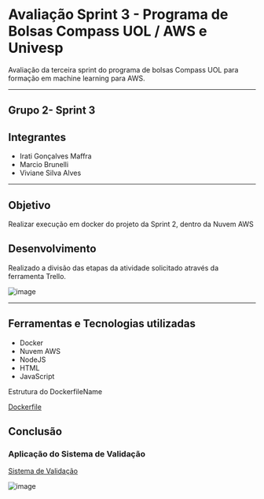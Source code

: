 # Avaliação Sprint 3 - Programa de Bolsas Compass UOL / AWS e Univesp

Avaliação da terceira sprint do programa de bolsas Compass UOL para formação em machine learning para AWS.

***
## Grupo  2- Sprint 3

## Integrantes

- Irati Gonçalves Maffra
- Marcio Brunelli
- Viviane Silva Alves

***

##  Objetivo

Realizar execução em docker do projeto da Sprint 2, dentro da Nuvem AWS

##  Desenvolvimento


Realizado a divisão das etapas da atividade solicitado através da ferramenta Trello.

![image](https://user-images.githubusercontent.com/117780664/226312264-4c6371e7-dd99-407e-8e68-9962a01334ed.png)

***
##  Ferramentas e Tecnologias utilizadas

- Docker
- Nuvem AWS
- NodeJS
- HTML
- JavaScript

Estrutura do DockerfileName

[Dockerfile](https://github.com/Compass-pb-aws-2023-Univesp/sprint-3-pb-aws-univesp/blob/grupo-2/Dockerfile)


## Conclusão

###   Aplicação do Sistema de Validação 

[Sistema de Validação](http://3.94.120.75:9000)

![image](https://user-images.githubusercontent.com/117780664/228310471-3024c878-6790-4bd6-babe-eb89cfd10b04.png)




